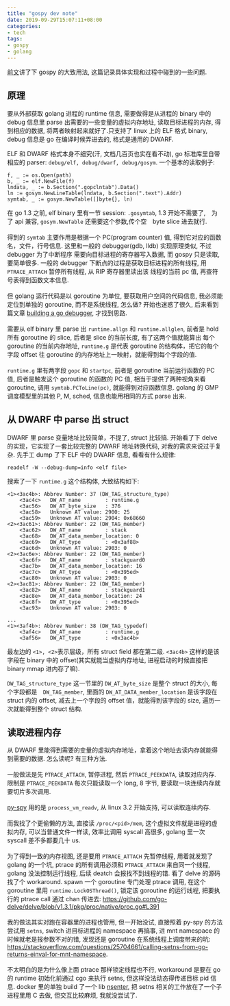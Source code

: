 ```yaml
---
title: "gospy dev note"
date: 2019-09-29T15:07:11+08:00
categories:
- tech
tags:
- gospy
- golang
---
```


[前文](/2019/09/20/gospy-non-invasive-goroutine-inspector/)讲了下 gospy 的大致用法, 这篇记录具体实现和过程中碰到的一些问题.


## 原理

要从外部获取 golang 进程的 runtime 信息, 需要做得是从进程的 binary 中的 debug 信息里 parse 出需要的一些变量的虚拟内存地址, 读取目标进程的内存, 得到相应的数据,
将两者映射起来就好了.只支持了 linux 上的 ELF 格式 binary, debug 信息是 go 在编译时候弄进去的, 格式是通用的 DWARF.


ELF 和 DWARF 格式本身不细究(汗, 文档几百页也实在看不动), go 标准库里自带相应的 parser: `debug/elf, debug/dwarf, debug/gosym`. 一个基本的读取例子:

	f, _ := os.Open(path)
	b, _ := elf.NewFile(f)
	lndata, _ := b.Section(".gopclntab").Data()
	ln := gosym.NewLineTable(lndata, b.Section(".text").Addr)
	symtab, _ := gosym.NewTable([]byte{}, ln)

在 go 1.3 之前, elf binary 里有一节 session: `.gosymtab`, 1.3 开始不需要了,　为了 api 兼容, `gosym.NewTable` 还需要这个参数,传个空　byte slice 进去就行.
</br>
</br>
得到的 `symtab` 主要作用是根据一个 PC(program counter) 值, 得到它对应的函数名，文件，行号信息. 这里和一般的 debugger(gdb, lldb) 实现原理类似, 不过 debugger 为了中断程序
需要向目标进程的寄存器写入数据, 而 gospy 只是读取, 要简单很多. 一般的 debugger 下断点的过程是获取目标进程的所有线程, 用 `PTRACE_ATTACH` 暂停所有线程, 从 RIP 寄存器里读出该
线程的当前 pc 值, 再查符号表得到函数文本信息. 
</br>
</br>
但 golang 运行代码是以 goroutine 为单位, 要获取用户空间的代码信息, 我必须能定位到单独的 goroutine, 而不是系统线程, 怎么做? 开始也迷惑了很久, 后来看到篇文章 [building a go debugger](https://backtrace.io/blog/backtrace/building-a-go-debugger/), 才找到思路.
</br>
</br>
需要从 elf binary 里 parse 出 `runtime.allgs` 和 `runtime.allglen`, 前者是 hold 所有 goroutine 的 slice, 后者是 slice 的当前长度, 有了这两个值就能算出
每个 goroutine 的当前内存地址, `runtime.g` 是代表 goroutine 的结构体，把它的每个字段 offset 往 goroutine 的内存地址上一映射，就能得到每个字段的值.
</br>
</br>
`runtime.g` 里有两字段 `gopc` 和 `startpc`, 前者是 goroutine 当前运行函数的 PC 值, 后者是触发这个 goroutine 的函数的 PC 值, 相当于提供了两种视角来看 goroutine,
调用 `symtab.PCToLine(pc)`, 就能得到对应函数信息. golang 的 GMP 调度模型里的其他 P, M, sched, 信息也能用相同的方式 parse 出来.

## 从 DWARF 中 parse 出 struct

DWARF 里 parse 变量地址比较简单，不提了, struct 比较搞. 开始看了下 delve 的实现，它实现了一套比较完整的 DWARF 地址转换代码, 对我的需求来说过于复杂. 先手工 dump 了下 ELF 中的 DWARF 信息, 看看有什么规律:

    readelf -W --debug-dump=info <elf file>

搜索了一下 `runtime.g` 这个结构体, 大致结构如下:

    <1><3ac4b>: Abbrev Number: 37 (DW_TAG_structure_type)
        <3ac4c>   DW_AT_name        : runtime.g
        <3ac56>   DW_AT_byte_size   : 376
        <3ac58>   Unknown AT value: 2900: 25
        <3ac59>   Unknown AT value: 2904: 0x68660
    <2><3ac61>: Abbrev Number: 22 (DW_TAG_member)
        <3ac62>   DW_AT_name        : stack
        <3ac68>   DW_AT_data_member_location: 0
        <3ac69>   DW_AT_type        : <0x3af88>
        <3ac6d>   Unknown AT value: 2903: 0
    <2><3ac6e>: Abbrev Number: 22 (DW_TAG_member)
        <3ac6f>   DW_AT_name        : stackguard0
        <3ac7b>   DW_AT_data_member_location: 16
        <3ac7c>   DW_AT_type        : <0x395ed>
        <3ac80>   Unknown AT value: 2903: 0
    <2><3ac81>: Abbrev Number: 22 (DW_TAG_member)
        <3ac82>   DW_AT_name        : stackguard1
        <3ac8e>   DW_AT_data_member_location: 24
        <3ac8f>   DW_AT_type        : <0x395ed>
        <3ac93>   Unknown AT value: 2903: 0

    ...
    <1><3af4b>: Abbrev Number: 38 (DW_TAG_typedef)
        <3af4c>   DW_AT_name        : runtime.g
        <3af56>   DW_AT_type        : <0x3ac4b>


最左边的 `<1>, <2>`表示层级，所有 struct field 都在第二级. `<3ac4b>` 这样的是该字段在 binary 中的 offset(其实就能当虚拟内存地址, 进程启动的时候直接把 binary mmap 进内存了嘛).

`DW_TAG_structure_type` 这一节里的 `DW_AT_byte_size` 是整个 struct 的大小, 每个字段都是　`DW_TAG_member`, 里面的 `DW_AT_DATA_member_location` 是该字段在 struct 内的 offset, 减去上一个字段的 offset 值，就能得到该字段的 size, 遍历一次就能得到整个 struct 结构.

## 读取进程内存

从 DWARF 里能得到需要的变量的虚拟内存地址，拿着这个地址去读内存就能得到需要的数据. 怎么读呢? 有三种方法.
</br>
</br>
一般做法是先 `PTRACE_ATTACH`, 暂停进程, 然后 `PTRACE_PEEKDATA`, 读取对应内存. 限制是 `PTRACE_PEEKDATA` 每次只能读取一个 long, 8 字节, 要读取一块连续内存就要切片多次调用.
</br>
</br>
[py-spy](https://github.com/benfred/py-spy) 用的是 `process_vm_readv`, 从 linux 3.2 开始支持, 可以读取连续内存.
</br>
</br>
而我找了个更偷懒的方法, 直接读 `/proc/<pid>/mem`, 这个虚拟文件就是进程的虚拟内存, 可以当普通文件一样读, 效率比调用 syscall 高很多, golang 里一次 syscall 差不多都要几十 us.
</br>
</br>
为了得到一致的内存视图, 还是要用 `PTRACE_ATTACH` 先暂停线程, 用着就发现了 golang 的一个坑, ptrace 的所有调用必须和 `PTRACE_ATTACH` 来自同一个线程, golang 没法控制运行线程, 后续 deatch 会报找不到线程的错. 看了 delve 的源码找了个 workaround. spawn 一个 goroutine 专门处理 ptrace 调用, 在这个 goroutine 里用 `runtime.LockOSThread()`, 锁定该 goroutine 的运行线程, 把要执行的 ptrace call 通过 chan 传进去: https://github.com/go-delve/delve/blob/v1.3.1/pkg/proc/native/proc.go#L391
</br>
</br>
我的做法其实对跑在容器里的进程也管用, 但一开始没试, 直接照着 py-spy 的方法尝试用 `setns`, switch 进目标进程的 namespace 再搞事, 进 mnt namespace 的时候就老是报参数不对的错, 发现还是 goroutine 在系统线程上调度带来的坑: https://stackoverflow.com/questions/25704661/calling-setns-from-go-returns-einval-for-mnt-namespace.
</br>
</br>
不太明白的是为什么像上面 ptrace 那样锁定线程也不行, workaround 是要在 go 的 runtime 初始化前通过 cgo 来执行 setns, 但这样没法动态得传递目标 pid 信息. docker 里的单独 build 了一个 lib [nsenter](https://github.com/opencontainers/runc/tree/master/libcontainer/nsenter), 把 setns 相关的工作放在了一个子进程里用 C 去做, 但交互比较麻烦, 我就没尝试了.